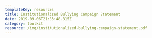 ```yaml
---
templateKey: resources
title: Institutionalized Bullying Campaign Statement
date: 2019-09-06T21:33:48.315Z
category: toolkit
resource: /img/institutionalized-bullying-campaign-statement.pdf
---
```


